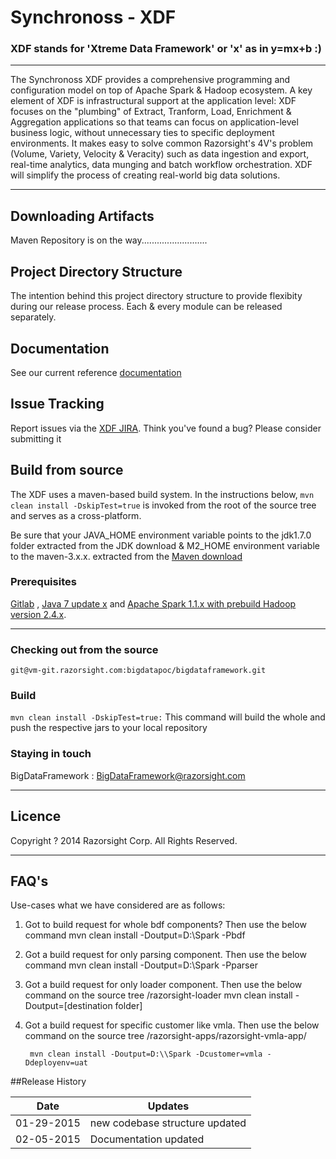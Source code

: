 # Synchronoss - XDF 
### XDF stands for 'Xtreme Data Framework' or 'x' as in y=mx+b :)


***
The Synchronoss XDF provides a comprehensive programming and configuration model on top of Apache Spark & Hadoop ecosystem. A key element of XDF is infrastructural support at the application level: XDF focuses on the "plumbing" of Extract, Tranform, Load, Enrichment & Aggregation applications so that teams can focus on application-level business logic, without unnecessary ties to specific deployment environments. It makes easy to solve common Razorsight's 4V's problem (Volume, Variety, Velocity & Veracity) such as data ingestion and export, real-time analytics, data munging and batch workflow orchestration.  XDF will simplify the process of creating real-world big data solutions.
***

## Downloading Artifacts

Maven Repository is on the way..........................

## Project Directory Structure


The intention behind this project directory structure to provide flexibity during our release process.
Each & every module can be released separately.  

## Documentation

See our current reference [documentation](http://vm-bes:8090/display/TEC/Big+Data+Framework?src=contextnavchildmode)

## Issue Tracking
Report issues via the [XDF JIRA](http://vm-jira:8080/secure/RapidBoard.jspa?rapidView=571&view=planning&selectedIssue=BDF-234). Think you've found a bug? Please consider submitting it

## Build from source

The XDF uses a maven-based build system. In the instructions below, `mvn clean install -DskipTest=true` is invoked from the root of the source tree and serves as a cross-platform.

Be sure that your JAVA_HOME environment variable points to the jdk1.7.0 folder extracted from the JDK download & M2_HOME environment variable to the maven-3.x.x. extracted from the [Maven download](http://maven.apache.org/download.cgi)

### Prerequisites

[Gitlab](http://git-scm.com/downloads) , [Java 7 update x](http://www.oracle.com/technetwork/java/javase/downloads/jdk7-downloads-1880260.html) and [Apache Spark 1.1.x with prebuild Hadoop version 2.4.x](https://spark.apache.org/downloads.html).

***
### Checking out from the source 
```
git@vm-git.razorsight.com:bigdatapoc/bigdataframework.git

```

### Build

`mvn clean install -DskipTest=true:` This command will build the whole and push the respective jars to your local repository


### Staying in touch

BigDataFramework : <BigDataFramework@razorsight.com>

***
## Licence 

Copyright ? 2014 Razorsight Corp. All Rights Reserved.


***
## FAQ's

Use-cases what we have considered are as follows:

1. Got to build request for whole bdf components? Then use the below command
		mvn clean install -Doutput=D:\\Spark -Pbdf

2. Got a build request for only parsing component. Then use the below command
		mvn clean install -Doutput=D:\\Spark -Pparser
        
3. Got a build request for only loader component. Then use the below command on the source tree /razorsight-loader
		mvn clean install -Doutput=[destination folder]
        
4. Got a build request for specific customer like vmla. Then use the below command on the source tree /razorsight-apps/razorsight-vmla-app/

		mvn clean install -Doutput=D:\\Spark -Dcustomer=vmla -Ddeployenv=uat
		
##Release History

|Date|Updates|
|----|-------|
|01-29-2015|new codebase structure updated |
|02-05-2015|Documentation updated |





